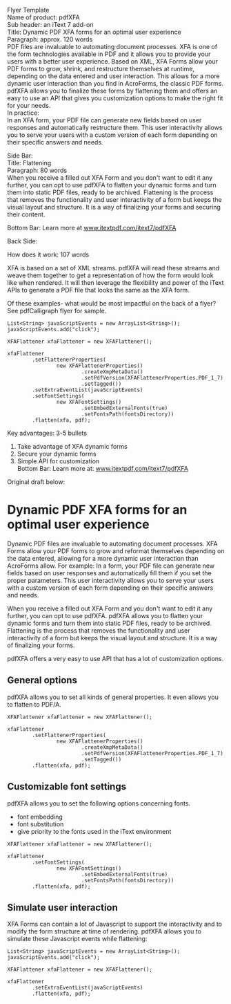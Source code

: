 Flyer Template  
Name of product: pdfXFA  
Sub header: an iText 7 add-on   
Title: Dynamic PDF XFA forms for an optimal user experience  
Paragraph:  approx. 120 words  
PDF files are invaluable to automating document processes. XFA is one of the form technologies available in PDF and it allows you to provide your users with a better user experience. Based on XML, XFA Forms allow your PDF forms to grow, shrink, and restructure themselves at runtime, depending on the data entered and user interaction. This allows for a more dynamic user interaction than you find in AcroForms, the classic PDF forms.  pdfXFA allows you to finalize these forms by flattening them and offers an easy to use an API that gives you customization options to make the right fit for your needs.  
In practice:   
In an XFA form, your PDF file can generate new fields based on user responses and automatically restructure them. This user interactivity allows you to serve your users with a custom version of each form depending on their specific answers and needs.  

Side Bar:  
Title: Flattening  
Paragraph: 80 words  
When you receive a filled out XFA Form and you don't want to edit it any further, you can opt to use pdfXFA to flatten your dynamic forms and turn them into static PDF files, ready to be archived. Flattening is the process that removes the functionality and user interactivity of a form but keeps the visual layout and structure. It is a way of finalizing your forms and securing their content.  

Bottom Bar: Learn more at www.itextpdf.com/itext7/pdfXFA  

Back Side:  

How does it work: 107 words  

XFA is based on a set of XML streams. pdfXFA will read these streams and weave them together to get a representation of how the form would look like when rendered. It will then leverage the flexibility and power of the iText APIs to generate a PDF file that looks the same as the XFA form.

Of these examples- what would be most impactful on the back of a flyer? See pdfCalligraph flyer for sample.  
```
List<String> javaScriptEvents = new ArrayList<String>();
javaScriptEvents.add("click");
        
XFAFlattener xfaFlattener = new XFAFlattener();

xfaFlattener
        .setFlattenerProperties(
                new XFAFlattenerProperties()
                        .createXmpMetaData()
                        .setPdfVersion(XFAFlattenerProperties.PDF_1_7)
                        .setTagged())
        .setExtraEventList(javaScriptEvents)
        .setFontSettings(
                new XFAFontSettings()
                        .setEmbedExternalFonts(true)
                        .setFontsPath(fontsDirectory))
        .flatten(xfa, pdf);
```

Key advantages: 3-5 bullets  
1. Take advantage of XFA dynamic forms  
2. Secure your dynamic forms  
3. Simple API for customization  
Bottom Bar: Learn more at: www.itextpdf.com/itext7/pdfXFA  









Original draft below:
# Dynamic PDF XFA forms for an optimal user experience

Dynamic PDF files are invaluable to automating document processes. XFA Forms allow your PDF forms to grow and reformat themselves depending on the data entered, allowing for a more dynamic user interaction than AcroForms allow. For example: In a form, your PDF file can generate new fields based on user responses and automatically fill them if you set the proper parameters. This user interactivity allows you to serve your users with a custom version of each form depending on their specific answers and needs.

When you receive a filled out XFA Form and you don't want to edit it any further, you can opt to use pdfXFA. pdfXFA allows you to flatten your dynamic forms and turn them into static PDF files, ready to be archived. Flattening is the process that removes the functionality and user interactivity of a form but keeps the visual layout and structure. It is a way of finalizing your forms.

pdfXFA offers a very easy to use API that has a lot of customization options.

## General options

pdfXFA allows you to set all kinds of general properties. It even allows you to flatten to PDF/A.

```
XFAFlattener xfaFlattener = new XFAFlattener();

xfaFlattener
        .setFlattenerProperties(
                new XFAFlattenerProperties()
                        .createXmpMetaData()
                        .setPdfVersion(XFAFlattenerProperties.PDF_1_7)
                        .setTagged())
        .flatten(xfa, pdf);
```

## Customizable font settings

pdfXFA allows you to set the following options concerning fonts. 

- font embedding
- font substitution
- give priority to the fonts used in the iText environment

```
XFAFlattener xfaFlattener = new XFAFlattener();

xfaFlattener
        .setFontSettings(
                new XFAFontSettings()
                        .setEmbedExternalFonts(true)
                        .setFontsPath(fontsDirectory))
        .flatten(xfa, pdf);
```

## Simulate user interaction

XFA Forms can contain a lot of Javascript to support the interactivity and to modify the form structure at time of rendering. pdfXFA allows you to simulate these Javascript events while flattening:

```
List<String> javaScriptEvents = new ArrayList<String>();
javaScriptEvents.add("click");
        
XFAFlattener xfaFlattener = new XFAFlattener();

xfaFlattener
        .setExtraEventList(javaScriptEvents)
        .flatten(xfa, pdf);
```


